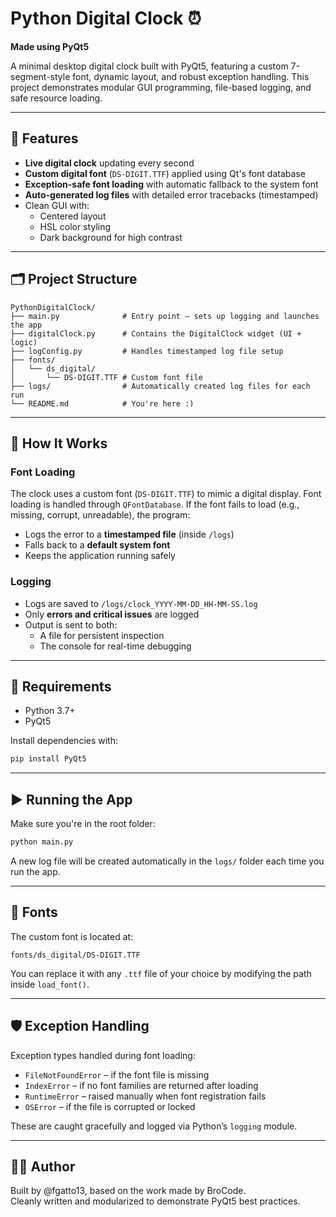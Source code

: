# Python Digital Clock ⏰
**Made using PyQt5**

A minimal desktop digital clock built with PyQt5, featuring a custom 7-segment-style font, dynamic layout, and robust exception handling. This project demonstrates modular GUI programming, file-based logging, and safe resource loading.

---

## 🚀 Features

- **Live digital clock** updating every second
- **Custom digital font** (`DS-DIGIT.TTF`) applied using Qt's font database
- **Exception-safe font loading** with automatic fallback to the system font
- **Auto-generated log files** with detailed error tracebacks (timestamped)
- Clean GUI with:
  - Centered layout
  - HSL color styling
  - Dark background for high contrast

---

## 🗂 Project Structure

```
PythonDigitalClock/
├── main.py              # Entry point – sets up logging and launches the app
├── digitalClock.py      # Contains the DigitalClock widget (UI + logic)
├── logConfig.py         # Handles timestamped log file setup
├── fonts/
│   └── ds_digital/
│       └── DS-DIGIT.TTF # Custom font file
├── logs/                # Automatically created log files for each run
└── README.md            # You're here :)
```

---

## 🧠 How It Works

### Font Loading
The clock uses a custom font (`DS-DIGIT.TTF`) to mimic a digital display. Font loading is handled through `QFontDatabase`. If the font fails to load (e.g., missing, corrupt, unreadable), the program:

- Logs the error to a **timestamped file** (inside `/logs`)
- Falls back to a **default system font**
- Keeps the application running safely

### Logging
- Logs are saved to `/logs/clock_YYYY-MM-DD_HH-MM-SS.log`
- Only **errors and critical issues** are logged
- Output is sent to both:
  - A file for persistent inspection
  - The console for real-time debugging

---

## 🔧 Requirements

- Python 3.7+
- PyQt5

Install dependencies with:

```bash
pip install PyQt5
```

---

## ▶️ Running the App

Make sure you're in the root folder:

```bash
python main.py
```

A new log file will be created automatically in the `logs/` folder each time you run the app.

---

## 📁 Fonts

The custom font is located at:

```
fonts/ds_digital/DS-DIGIT.TTF
```

You can replace it with any `.ttf` file of your choice by modifying the path inside `load_font()`.

---

## 🛡️ Exception Handling

Exception types handled during font loading:
- `FileNotFoundError` – if the font file is missing
- `IndexError` – if no font families are returned after loading
- `RuntimeError` – raised manually when font registration fails
- `OSError` – if the file is corrupted or locked

These are caught gracefully and logged via Python’s `logging` module.

---

## 🧑‍💻 Author

Built by @fgatto13, based on the work made by BroCode.  
Cleanly written and modularized to demonstrate PyQt5 best practices.
